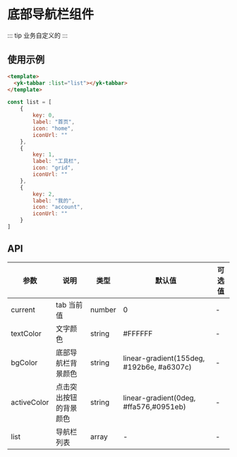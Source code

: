 # 底部导航栏组件

::: tip
业务自定义的
:::

## 使用示例

```html
<template>
  <yk-tabbar :list="list"></yk-tabbar>
</template>
```

```javascript
const list = [
    {
        key: 0,
        label: "首页",
        icon: "home",
        iconUrl: ""
    },
    {
        key: 1,
        label: "工具栏",
        icon: "grid",
        iconUrl: ""
    },
    {
        key: 2,
        label: "我的",
        icon: "account",
        iconUrl: ""
    }
]
```

## API

| 参数          | 说明          | 类型     | 默认值                                       | 可选值 |
|-------------|-------------|--------|-------------------------------------------|-----|
| current     | tab 当前值     | number | 0                                         | -   |
| textColor   | 文字颜色        | string | #FFFFFF                                   | -   |
| bgColor     | 底部导航栏背景颜色   | string | linear-gradient(155deg, #192b6e, #a6307c) | -   |
| activeColor | 点击突出按钮的背景颜色 | string | linear-gradient(0deg, #ffa576,#0951eb)    | -   |
| list        | 导航栏列表       | array  | -                                         | -   |
